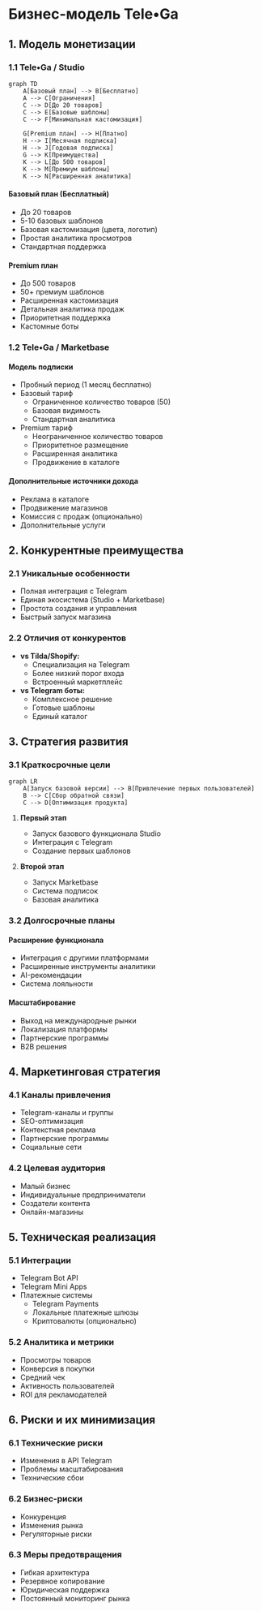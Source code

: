 # Бизнес-модель Tele•Ga

## 1. Модель монетизации

### 1.1 Tele•Ga / Studio

```mermaid
graph TD
    A[Базовый план] --> B[Бесплатно]
    A --> C[Ограничения]
    C --> D[До 20 товаров]
    C --> E[Базовые шаблоны]
    C --> F[Минимальная кастомизация]

    G[Premium план] --> H[Платно]
    H --> I[Месячная подписка]
    H --> J[Годовая подписка]
    G --> K[Преимущества]
    K --> L[До 500 товаров]
    K --> M[Премиум шаблоны]
    K --> N[Расширенная аналитика]
```

#### Базовый план (Бесплатный)

- До 20 товаров
- 5-10 базовых шаблонов
- Базовая кастомизация (цвета, логотип)
- Простая аналитика просмотров
- Стандартная поддержка

#### Premium план

- До 500 товаров
- 50+ премиум шаблонов
- Расширенная кастомизация
- Детальная аналитика продаж
- Приоритетная поддержка
- Кастомные боты

### 1.2 Tele•Ga / Marketbase

#### Модель подписки

- Пробный период (1 месяц бесплатно)
- Базовый тариф
  - Ограниченное количество товаров (50)
  - Базовая видимость
  - Стандартная аналитика
- Premium тариф
  - Неограниченное количество товаров
  - Приоритетное размещение
  - Расширенная аналитика
  - Продвижение в каталоге

#### Дополнительные источники дохода

- Реклама в каталоге
- Продвижение магазинов
- Комиссия с продаж (опционально)
- Дополнительные услуги

## 2. Конкурентные преимущества

### 2.1 Уникальные особенности

- Полная интеграция с Telegram
- Единая экосистема (Studio + Marketbase)
- Простота создания и управления
- Быстрый запуск магазина

### 2.2 Отличия от конкурентов

- **vs Tilda/Shopify:**
  - Специализация на Telegram
  - Более низкий порог входа
  - Встроенный маркетплейс
- **vs Telegram боты:**
  - Комплексное решение
  - Готовые шаблоны
  - Единый каталог

## 3. Стратегия развития

### 3.1 Краткосрочные цели

```mermaid
graph LR
    A[Запуск базовой версии] --> B[Привлечение первых пользователей]
    B --> C[Сбор обратной связи]
    C --> D[Оптимизация продукта]
```

1. **Первый этап**
   - Запуск базового функционала Studio
   - Интеграция с Telegram
   - Создание первых шаблонов

2. **Второй этап**
   - Запуск Marketbase
   - Система подписок
   - Базовая аналитика

### 3.2 Долгосрочные планы

#### Расширение функционала

- Интеграция с другими платформами
- Расширенные инструменты аналитики
- AI-рекомендации
- Система лояльности

#### Масштабирование

- Выход на международные рынки
- Локализация платформы
- Партнерские программы
- B2B решения

## 4. Маркетинговая стратегия

### 4.1 Каналы привлечения

- Telegram-каналы и группы
- SEO-оптимизация
- Контекстная реклама
- Партнерские программы
- Социальные сети

### 4.2 Целевая аудитория

- Малый бизнес
- Индивидуальные предприниматели
- Создатели контента
- Онлайн-магазины

## 5. Техническая реализация

### 5.1 Интеграции

- Telegram Bot API
- Telegram Mini Apps
- Платежные системы
  - Telegram Payments
  - Локальные платежные шлюзы
  - Криптовалюты (опционально)

### 5.2 Аналитика и метрики

- Просмотры товаров
- Конверсия в покупки
- Средний чек
- Активность пользователей
- ROI для рекламодателей

## 6. Риски и их минимизация

### 6.1 Технические риски

- Изменения в API Telegram
- Проблемы масштабирования
- Технические сбои

### 6.2 Бизнес-риски

- Конкуренция
- Изменения рынка
- Регуляторные риски

### 6.3 Меры предотвращения

- Гибкая архитектура
- Резервное копирование
- Юридическая поддержка
- Постоянный мониторинг рынка
